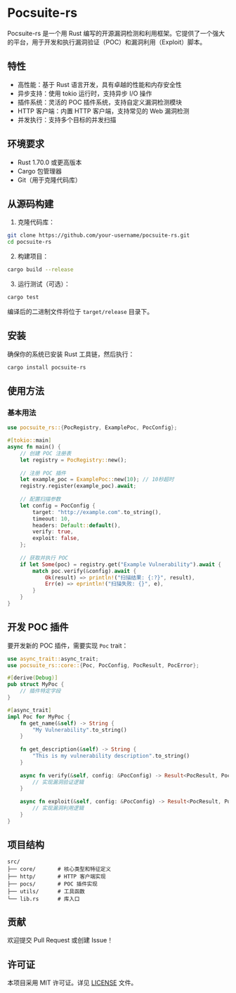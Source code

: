 # Pocsuite-rs

Pocsuite-rs 是一个用 Rust 编写的开源漏洞检测和利用框架。它提供了一个强大的平台，用于开发和执行漏洞验证（POC）和漏洞利用（Exploit）脚本。

## 特性

- 高性能：基于 Rust 语言开发，具有卓越的性能和内存安全性
- 异步支持：使用 tokio 运行时，支持异步 I/O 操作
- 插件系统：灵活的 POC 插件系统，支持自定义漏洞检测模块
- HTTP 客户端：内置 HTTP 客户端，支持常见的 Web 漏洞检测
- 并发执行：支持多个目标的并发扫描

## 环境要求

- Rust 1.70.0 或更高版本
- Cargo 包管理器
- Git（用于克隆代码库）

## 从源码构建

1. 克隆代码库：

```bash
git clone https://github.com/your-username/pocsuite-rs.git
cd pocsuite-rs
```

2. 构建项目：

```bash
cargo build --release
```

3. 运行测试（可选）：

```bash
cargo test
```

编译后的二进制文件将位于 `target/release` 目录下。

## 安装

确保你的系统已安装 Rust 工具链，然后执行：

```bash
cargo install pocsuite-rs
```

## 使用方法

### 基本用法

```rust
use pocsuite_rs::{PocRegistry, ExamplePoc, PocConfig};

#[tokio::main]
async fn main() {
    // 创建 POC 注册表
    let registry = PocRegistry::new();
    
    // 注册 POC 插件
    let example_poc = ExamplePoc::new(10); // 10秒超时
    registry.register(example_poc).await;
    
    // 配置扫描参数
    let config = PocConfig {
        target: "http://example.com".to_string(),
        timeout: 10,
        headers: Default::default(),
        verify: true,
        exploit: false,
    };
    
    // 获取并执行 POC
    if let Some(poc) = registry.get("Example Vulnerability").await {
        match poc.verify(&config).await {
            Ok(result) => println!("扫描结果: {:?}", result),
            Err(e) => eprintln!("扫描失败: {}", e),
        }
    }
}
```

## 开发 POC 插件

要开发新的 POC 插件，需要实现 `Poc` trait：

```rust
use async_trait::async_trait;
use pocsuite_rs::core::{Poc, PocConfig, PocResult, PocError};

#[derive(Debug)]
pub struct MyPoc {
    // 插件特定字段
}

#[async_trait]
impl Poc for MyPoc {
    fn get_name(&self) -> String {
        "My Vulnerability".to_string()
    }
    
    fn get_description(&self) -> String {
        "This is my vulnerability description".to_string()
    }
    
    async fn verify(&self, config: &PocConfig) -> Result<PocResult, PocError> {
        // 实现漏洞验证逻辑
    }
    
    async fn exploit(&self, config: &PocConfig) -> Result<PocResult, PocError> {
        // 实现漏洞利用逻辑
    }
}
```

## 项目结构

```
src/
├── core/       # 核心类型和特征定义
├── http/       # HTTP 客户端实现
├── pocs/       # POC 插件实现
├── utils/      # 工具函数
└── lib.rs      # 库入口
```

## 贡献

欢迎提交 Pull Request 或创建 Issue！

## 许可证

本项目采用 MIT 许可证。详见 [LICENSE](LICENSE) 文件。